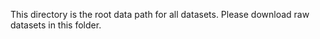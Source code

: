 This directory is the root data path for all datasets. Please download raw datasets in this folder.
